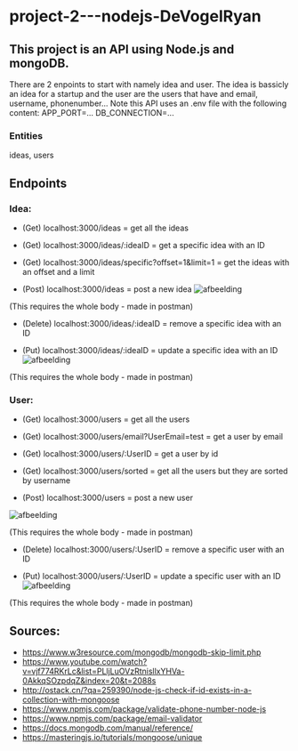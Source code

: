 # project-2---nodejs-DeVogelRyan

## This project is an API using Node.js and mongoDB.
There are 2 enpoints to start with namely idea and user.
The idea is bassicly an idea for a startup and the user are the users that have and email, username, phonenumber...
Note this API uses an .env file with the following content:
APP_PORT=...
DB_CONNECTION=...

### Entities 
ideas,
users


## Endpoints

### Idea:
* (Get) localhost:3000/ideas = get all the ideas

* (Get) localhost:3000/ideas/:ideaID = get a specific idea with an ID

* (Get) localhost:3000/ideas/specific?offset=1&limit=1 = get the ideas with an offset and a limit

* (Post) localhost:3000/ideas = post a new idea
![afbeelding](https://user-images.githubusercontent.com/80109984/148687970-75591d27-f347-453a-a145-07aa31f46de4.png)

(This requires the whole body - made in postman)


* (Delete) localhost:3000/ideas/:ideaID = remove a specific idea with an ID


* (Put) localhost:3000/ideas/:ideaID = update a specific idea with an ID
![afbeelding](https://user-images.githubusercontent.com/80109984/148688062-5a9be470-3971-4575-b17e-339292a3a7db.png)

(This requires the whole body - made in postman)


### User:
* (Get) localhost:3000/users = get all the users

* (Get) localhost:3000/users/email?UserEmail=test = get a user by email

* (Get) localhost:3000/users/:UserID = get a user by id

* (Get) localhost:3000/users/sorted = get all the users but they are sorted by username

* (Post) localhost:3000/users = post a new user

![afbeelding](https://user-images.githubusercontent.com/80109984/148688345-546b96cd-2dd4-4c06-bc7d-c408991fa663.png)

(This requires the whole body - made in postman)


* (Delete) localhost:3000/users/:UserID = remove a specific user with an ID

* (Put) localhost:3000/users/:UserID = update a specific user with an ID
![afbeelding](https://user-images.githubusercontent.com/80109984/148688559-ababf219-a639-4d48-9f0d-daa05a392b4f.png)

(This requires the whole body - made in postman)


## Sources:
* https://www.w3resource.com/mongodb/mongodb-skip-limit.php
* https://www.youtube.com/watch?v=vjf774RKrLc&list=PLljLuOVzRtnisllxYHVa-0AkkqSOzpdqZ&index=20&t=2088s
* http://ostack.cn/?qa=259390/node-js-check-if-id-exists-in-a-collection-with-mongoose
* https://www.npmjs.com/package/validate-phone-number-node-js
* https://www.npmjs.com/package/email-validator
* https://docs.mongodb.com/manual/reference/
* https://masteringjs.io/tutorials/mongoose/unique




